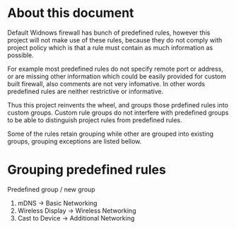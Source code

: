 
# About this document
Default Widnows firewall has bunch of predefined rules, however this project will not make use of these rules,
because they do not comply with project policy which is that a rule must contain as much information as possible.

For example most predefined rules do not specify remote port or address, or are missing other information which
could be easily provided for custom built firewall, also comments are not very infomative.
In other words predefined rules are neither restrictive or informative.

Thus this project reinvents the wheel, and groups those prdefined rules into custom groups.
Custom rule groups do not interfere with predefined groups to be able to distinguish project rules from predefined rules.

Some of the rules retain grouping while other are grouped into existing groups, grouping exceptions are listed bellow.

# Grouping predefined rules
Predefined group / new group

1. mDNS -> Basic Networking
2. Wireless Display -> Wireless Networking
3. Cast to Device -> Additional Networking

